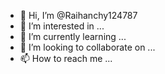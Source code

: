 - 👋 Hi, I’m @Raihanchy124787
- 👀 I’m interested in ...
- 🌱 I’m currently learning ...
- 💞️ I’m looking to collaborate on ...
- 📫 How to reach me ...

<!---
Raihanchy124787/Raihanchy124787 is a ✨ special ✨ repository because its `README.md` (this file) appears on your GitHub profile.
You can click the Preview link to take a look at your changes.
--->
